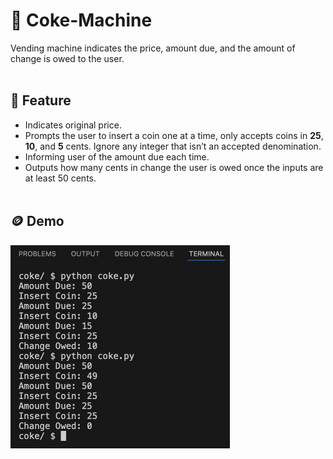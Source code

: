 # 🥤 Coke-Machine
Vending machine indicates the price, amount due, and the amount of change is owed to the user. <br/><br/>

## 🎰 Feature
- Indicates original price.
- Prompts the user to insert a coin one at a time, only accepts coins in __25__, __10__, and __5__ cents. Ignore any integer that isn’t an accepted denomination.
- Informing user of the amount due each time.
- Outputs how many cents in change the user is owed once the inputs are at least 50 cents. <br/><br/>

## 🪙 Demo
<img src="https://github.com/ayahkashif/Coke-Machine/blob/main/demo.png" width="351" height="325">
